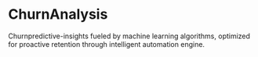 # ChurnAnalysis
Churnpredictive-insights fueled by machine learning algorithms, optimized for proactive retention through intelligent automation engine.
